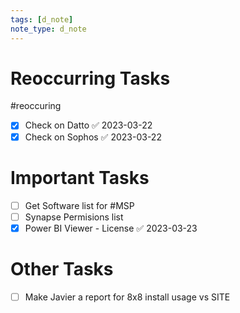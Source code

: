 ```yaml
---
tags: [d_note]
note_type: d_note
---
```


# Reoccurring Tasks

#reoccuring

- [x] Check on Datto ✅ 2023-03-22
- [x] Check on Sophos ✅ 2023-03-22

# Important Tasks
- [ ] Get Software list for #MSP
- [ ] Synapse Permisions list
- [x] Power BI Viewer - License ✅ 2023-03-23

# Other Tasks
- [ ] Make Javier a report for 8x8 install usage vs SITE